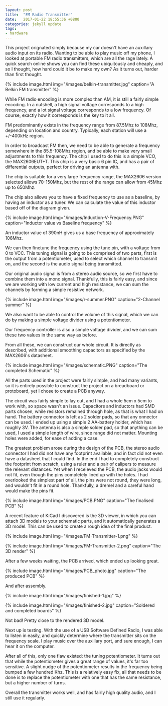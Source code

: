 ```yaml
---
layout: post
title:  "FM Radio Transmitter"
date:   2017-01-22 18:55:36 +0800
categories: jekyll update
tags:
- hardware
---
```

This project orignated simply because my car doesn't have an auxillary audio input on its radio. 
Wanting to be able to play music off my phone, I looked at portable FM radio transmitters, which are all the rage lately. 
A quick search online shows you can find these ubiquitously and cheaply, and so I thought, how hard could it be to make my own?
As it turns out, harder than first thought. 

{% include image.html
            img="/images/belkin-transmitter.jpg"
            caption="A Belkin FM transmitter" %}

While FM radio encoding is more complex than AM, it is still a fairly simple encoding. 
In a nutshell, a high signal voltage corresponds to a high frequency, and a lot signal voltage corresponds to a low frequency.
Of course, exactly how it corresponds is the key to it all.

FM predominantly exists in the frequency range from 87.5Mhz to 108Mhz, depending on location and country. 
Typically, each station will use a +/-400kHz region.

In order to broadcast FM then, we need to be able to generate a frequency somewhere in the 85.5-108Mhz region, and be able to make very small adjustments to this frequency.
The chip I used to do this is a simple VCO, the MAX2606EUT+T. This chip is a very basic 6 pin IC, and has a pair of differential outputs, perfect for driving an antenna with.

The chip is suitable for a very large frequency range, the MAX2606 version selected allows 70-150Mhz, but the rest of the range can allow from 45Mhz up to 650Mhz.

The chip also allows you to have a fixed frequency to use as a baseline, by having an inductor as a tuner. We can calculate the value of this inductor based off of the diagram given.

{% include image.html
            img="/images/Induction-V-Frequency.PNG"
            caption="Inductor value vs Baseline frequency" %}

An inductor value of 390nH gives us a base frequency of approximately 106Mhz. 

We can then finetune the frequency using the tune pin, with a voltage from 0 to VCC. 
This tuning signal is going to be comprised of two parts, first is the output from a potentiometer, used to select which channel to transmit on, and the second is the audio signal being transmitted.

Our original audio signal is from a stereo audio source, so we first have to combine them into a mono signal. Thankfully, this is fairly easy, and since we are working with low current and high resistance, we can sum the channels by forming a simple resistive network.


{% include image.html
            img="/images/r-summer.PNG"
            caption="2-Channel summer" %}

We also want to be able to control the volume of this signal, which we can do by making a simple voltage divider using a potentiometer.

Our frequency controller is also a simple voltage divider, and we can sum these two values in the same way as before. 

From all these, we can construct our whole circuit. It is directly as described, with additional smoothing capacitors as specified by the MAX2606's datasheet.


{% include image.html
            img="/images/schematic.PNG"
            caption="The completed Schematic" %}

All the parts used in the project were fairly simple, and had many variants, so it is entirely possible to construct the project on a breadboard or protoboard, yet I chose to create a PCB anyway.

The circuit was fairly simple to lay out, and I had a whole 5cm x 5cm to work with, so space wasn't an issue. 
Capacitors and inductors had SMD parts chosen, while resistors remained through hole, as that is what I had on hand. The battery connector is left as 2 solder pads, so that any onnector can be used. 
I ended up using a simple 2 AA-battery holder, which has roughly 3V. 
The antenna is also a simple solder pad, so that anything can be used, I used a simple length of wire, since range did not matter.
Mounting holes were added, for ease of adding a case.

The greatest problem arose during the design of the PCB, the stereo audio connector I had did not have any footprint available, and in fact did not even have a datasheet that I could find. 
In the end I had to completely construct the footprint from scratch, using a ruler and a pair of calipers to measure the relevant distances. 
Yet when I receieved the PCB, the audio jacks would not fit, even though the pins completely lined up with the holes. 
I had overlooked the simplest part of all, the pins were not round, they were long, and wouldn't fit in a round hole.
Thankfully, a dremel and a careful hand would make the pins fit.


{% include image.html
            img="/images/PCB.PNG"
            caption="The finalised PCB" %}

A recent feature of KiCad I discovered is the 3D viewer, in which you can attach 3D models to your schematic parts, and it automatically generates a 3D model. This can be used to create a rough idea of the final product.


{% include image.html
            img="/images/FM-Transmitter-1.png" %}

{% include image.html
            img="/images/FM-Transmitter-2.png" 
            caption="The 3D render" %}


After a few weeks waiting, the PCB arrived, which ended up looking great.

{% include image.html
            img="/images/PCB_photo.jpg"
            caption="The produced PCB" %}

And after assembly.


{% include image.html
            img="/images/finished-1.jpg" %}

{% include image.html
            img="/images/finished-2.jpg"
            caption="Soldered and completed boards" %}



Not bad! Pretty close to the rendered 3D model. 

Next up is testing. With the use of a USB Software Defined Radio, I was able to listen in easily, and quickly determine where the transmitter sits on the frequency scale.
I play music over the auxillary port, and sure enough, I can hear it on the computer. 

After all of this, only one flaw existed: the tuning potentiometer. It turns out that while the potentiometer gives a great range of values, it's far too sensitive. 
A slight nudge of the potentiometer results in the frequency being bumped a few hundred Khz. 
This is a relatively easy fix, all that needs to be done is to replace the potentiometer with one that has the same resistance, but a higher number of turns.  

Overall the transmitter works well, and has fairly high quality audio, and I still use it regularly.